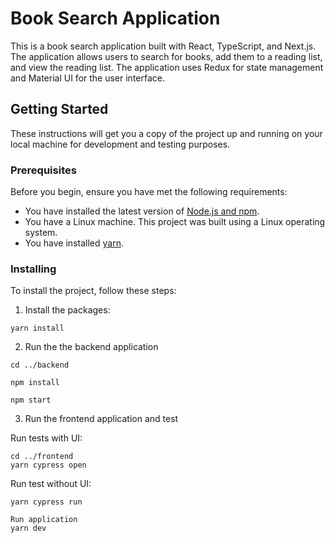 # Book Search Application

This is a book search application built with React, TypeScript, and Next.js. The application allows users to search for books, add them to a reading list, and view the reading list. The application uses Redux for state management and Material UI for the user interface.

## Getting Started

These instructions will get you a copy of the project up and running on your local machine for development and testing purposes.

### Prerequisites

Before you begin, ensure you have met the following requirements:

- You have installed the latest version of [Node.js and npm](https://nodejs.org/en/download/).
- You have a Linux machine. This project was built using a Linux operating system.
- You have installed [yarn](https://classic.yarnpkg.com/en/docs/install/#debian-stable).

### Installing

To install the project, follow these steps:

1. Install the packages:
```
yarn install
```

2. Run the the backend application

```
cd ../backend

npm install

npm start
```

3. Run the frontend application and test

Run tests with UI:

```
cd ../frontend
yarn cypress open
```

Run test without UI:

```
yarn cypress run
```

```
Run application
yarn dev
```
